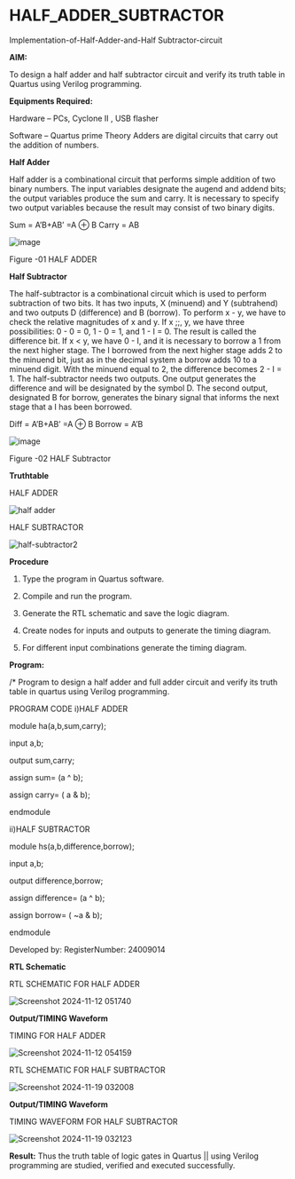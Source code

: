 # HALF_ADDER_SUBTRACTOR

Implementation-of-Half-Adder-and-Half Subtractor-circuit

**AIM:**

To design a half adder and half subtractor circuit and verify its truth table in Quartus using Verilog programming.

**Equipments Required:**

Hardware – PCs, Cyclone II , USB flasher 

Software – Quartus prime Theory Adders are digital circuits that carry out the addition of numbers.

**Half Adder**

Half adder is a combinational circuit that performs simple addition of two binary numbers. The input variables designate the augend and addend bits; the output variables produce the sum and carry. It is necessary to specify two output variables because the result may consist of two binary digits.

Sum = A’B+AB’ =A ⊕ B Carry = AB

![image](https://github.com/naavaneetha/HALF_ADDER_SUBTRACTOR/assets/154305477/bd4a0b2c-cdbc-4184-ab08-81578f121e1f)

Figure -01 HALF ADDER

**Half Subtractor**

The half-subtractor is a combinational circuit which is used to perform subtraction of two bits. It has two inputs, X (minuend) and Y (subtrahend) and two outputs D (difference) and B (borrow). To perform x - y, we have to check the relative magnitudes of x and y. If x ;;, y, we have three possibilities: 0 - 0 = 0, 1 - 0 = 1, and 1 - I = 0. The result is called the difference bit. If x < y, we have 0 - I, and it is necessary to borrow a 1 from the next higher stage. The I borrowed from the next higher stage adds 2 to the minuend bit, just as in the decimal system a borrow adds 10 to a minuend digit. With the minuend equal to 2, the difference becomes 2 - I = 1. The half-subtractor needs two outputs. One output generates the difference and will be designated by the symbol D. The second output, designated B for borrow, generates the binary signal that informs the next stage that a I has been borrowed. 

Diff = A’B+AB’ =A ⊕ B
Borrow = A’B

 ![image](https://github.com/naavaneetha/HALF_ADDER_SUBTRACTOR/assets/154305477/d76b099c-513f-4e7c-843a-e2fd028a531a)

Figure -02 HALF Subtractor

**Truthtable**

HALF ADDER

![half adder](https://github.com/user-attachments/assets/f5a96e0e-4c74-4f6b-b70b-60cff74a6132)


HALF SUBTRACTOR

![half-subtractor2](https://github.com/user-attachments/assets/99aa440c-5126-41bf-bb46-26391250210f)


**Procedure**

1.	Type the program in Quartus software.

2.	Compile and run the program.

3.	Generate the RTL schematic and save the logic diagram.

4.	Create nodes for inputs and outputs to generate the timing diagram.

5.	For different input combinations generate the timing diagram.


**Program:**

/* Program to design a half adder and full adder circuit and verify its truth table in quartus using Verilog programming.

 PROGRAM CODE
 i)HALF ADDER

module ha(a,b,sum,carry);

input a,b;

output sum,carry;

assign sum= (a ^ b);

assign carry= ( a & b);

endmodule

ii)HALF SUBTRACTOR

module hs(a,b,difference,borrow);

input a,b;

output difference,borrow;

assign difference= (a ^ b);

assign borrow= ( ~a & b);

endmodule

Developed by: RegisterNumber: 24009014

**RTL Schematic**

RTL SCHEMATIC FOR HALF ADDER

![Screenshot 2024-11-12 051740](https://github.com/user-attachments/assets/a0e92d95-38ed-4164-a77e-83b72505b437)

**Output/TIMING Waveform**

TIMING FOR HALF ADDER

![Screenshot 2024-11-12 054159](https://github.com/user-attachments/assets/092ac5af-4ce9-494a-a753-29d9da9021fe)


RTL SCHEMATIC FOR HALF SUBTRACTOR

![Screenshot 2024-11-19 032008](https://github.com/user-attachments/assets/b191aa50-7c7e-4bd1-803c-62e2b182feb2)


**Output/TIMING Waveform**

TIMING WAVEFORM FOR HALF SUBTRACTOR

![Screenshot 2024-11-19 032123](https://github.com/user-attachments/assets/de2dd8da-02ac-45fb-945b-defd401873df)


**Result:**
Thus the truth table of logic gates in Quartus || using Verilog programming are 
studied, verified and executed successfully.
